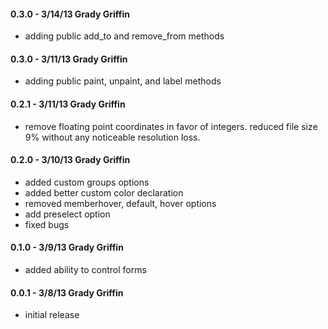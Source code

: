 #### 0.3.0 - 3/14/13 Grady Griffin

* adding public add_to and remove_from methods

#### 0.3.0 - 3/11/13 Grady Griffin

* adding public paint, unpaint, and label methods

#### 0.2.1 - 3/11/13 Grady Griffin

* remove floating point coordinates in favor of integers. reduced file size 9% without any noticeable resolution loss.

#### 0.2.0 - 3/10/13 Grady Griffin

* added custom groups options
* added better custom color declaration
* removed memberhover, default, hover options
* add preselect option
* fixed bugs

#### 0.1.0 - 3/9/13 Grady Griffin

* added ability to control forms

#### 0.0.1 - 3/8/13 Grady Griffin

* initial release